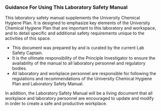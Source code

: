 ### Guidance For Using This Laboratory Safety Manual

This laboratory safety manual supplements the University Chemical Hygiene Plan. It is designed to emphasize key elements of the University Chemical Hygiene Plan that are important to this laboratory and workspace, and to detail specific and additional safety requirements unique to the activities of this space.

- This document was prepared by and is curated by the current Lab Safety Captain.
- It is the ultimate responsibility of the Principle Investigator to ensure the availability of the manual to all laboratory personnel and regulatory bodies.
- All laboratory and workplace personnel are responsible for following the regulations and recommendations of the University Chemical Hygiene Plan and Laboratory Safety Manual.

In addition, the Laboratory Safety Manual will be a living document that all workplace and laboratory personnel are encouraged to update and modify in order to create a safe and productive workplace.
